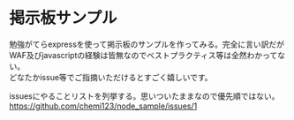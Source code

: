 # 掲示板サンプル
勉強がてらexpressを使って掲示板のサンプルを作ってみる。完全に言い訳だがWAF及びjavascriptの経験は皆無なのでベストプラクティス等は全然わかってない。  
どなたかissue等でご指摘いただけるとすごく嬉しいです。  
   
issuesにやることリストを列挙する。思いついたままなので優先順ではない。  
https://github.com/chemi123/node_sample/issues/1
